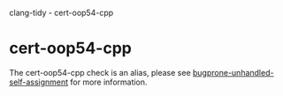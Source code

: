clang-tidy - cert-oop54-cpp

</div>

<div class="meta"
http-equiv=refresh="5;URL=bugprone-unhandled-self-assignment.html">

</div>

# cert-oop54-cpp

The cert-oop54-cpp check is an alias, please see
[bugprone-unhandled-self-assignment](https://clang.llvm.org/extra/clang-tidy/checks/bugprone-unhandled-self-assignment.html)
for more information.
